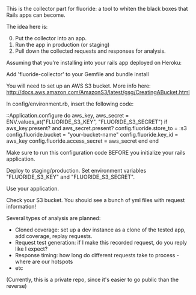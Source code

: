 This is the collector part for fluoride: a tool to whiten the black boxes that Rails apps can become.

The idea here is:

0. Put the collector into an app.
0. Run the app in production (or staging)
0. Pull down the collected requests and responses for analysis.

Assuming that you're installing into your rails app deployed on Heroku:

Add 'fluoride-collector' to your Gemfile and bundle install

You will need to set up an AWS S3 bucket. More info here: http://docs.aws.amazon.com/AmazonS3/latest/gsg/CreatingABucket.html

In config/environment.rb, insert the following code:

<APPNAME>::Application.configure do
  aws_key, aws_secret = ENV.values_at("FLUORIDE_S3_KEY", "FLUORIDE_S3_SECRET")
  if aws_key.present? and aws_secret.present?
    config.fluoride.store_to = :s3
    config.fluoride.bucket = "your-bucket-name"
    config.fluoride.key_id = aws_key
    config.fluoride.access_secret = aws_secret
  end
end

Make sure to run this configuration code BEFORE you initialize your rails application.

Deploy to staging/production. Set environment variables "FLUORIDE_S3_KEY" and "FLUORIDE_S3_SECRET".

Use your application.

Check your S3 bucket. You should see a bunch of yml files with request information!




Several types of analysis are planned:

* Cloned coverage: set up a dev instance as a clone of the tested app, add coverage, replay requests.
* Request test generation: if I make this recorded request, do you reply like I expect?
* Response timing: how long do different requests take to process - where are our hotspots
* etc

(Currently, this is a private repo, since it's easier to go public than the reverse)
